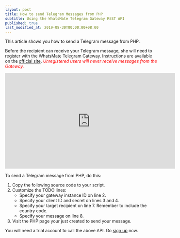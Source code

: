 ```yaml
---
layout: post
title: How to send Telegram Messages from PHP
subtitle: Using the WhatsMate Telegram Gateway REST API
published: true
last_modified_at: 2019-08-30T00:00:00+08:00
---
```


This article shows you how to send a Telegram message from PHP.

Before the recipient can receive your Telegram message, she will need to register with the WhatsMate Telegram Gateway. Instructions are available on the [official site](https://www.whatsmate.net/telegram-gateway-api.html). <span style="color:red">*Unregistered users will never receive messages from the Gateway.*</span>


<iframe width="560" height="315" src="https://www.youtube.com/embed/Mn80_FKLTJM?rel=0&cc_load_policy=1" frameborder="0" allowfullscreen></iframe>


To send a Telegram message from PHP, do this:

1. Copy the following source code to your script.  <script src="https://gist.github.com/whatsmate/6b8fa830ebd7002fff48e37742f9a73d.js"></script>
2. Customize the TODO lines:
   * Specify your gateway instance ID on line 2.
   * Specify your client ID and secret on lines 3 and 4.
   * Specify your target recipient on line 7. Remember to include the country code.
   * Specify your message on line 8.
3. Visit the PHP page your just created to send your message.


You will need a trial account to call the above API. Go [sign up](https://www.whatsmate.net/telegram-gateway-api.html) now.


<br>
<script async src="//pagead2.googlesyndication.com/pagead/js/adsbygoogle.js"></script>
<ins class="adsbygoogle"
     style="display:inline-block;width:728px;height:90px"
     data-ad-client="ca-pub-7383487179928477"
     data-ad-slot="6959057004"></ins>
<script>
(adsbygoogle = window.adsbygoogle || []).push({});
</script>
<br>

